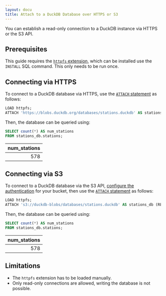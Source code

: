 ```yaml
---
layout: docu
title: Attach to a DuckDB Database over HTTPS or S3
---
```


You can establish a read-only connection to a DuckDB instance via HTTPS or the S3 API.

## Prerequisites

This guide requires the [`httpfs` extension](../../extensions/httpfs), which can be installed use the `INSTALL` SQL command. This only needs to be run once.

## Connecting via HTTPS

To connect to a DuckDB database via HTTPS, use the [`ATTACH` statement](../../sql/statements/attach) as follows:

```sql
LOAD httpfs;
ATTACH 'https://blobs.duckdb.org/databases/stations.duckdb' AS stations_db (READONLY);
```

Then, the database can be queried using:

```sql
SELECT count(*) AS num_stations
FROM stations_db.stations;
```

| num_stations |
|-------------:|
| 578          |

## Connecting via S3

To connect to a DuckDB database via the S3 API, [configure the authentication](s3_import#credentials-and-configuration) for your bucket, then use the [`ATTACH` statement](../../sql/statements/attach) as follows:

```sql
LOAD httpfs;
ATTACH 's3://duckdb-blobs/databases/stations.duckdb' AS stations_db (READONLY);
```

Then, the database can be queried using:

```sql
SELECT count(*) AS num_stations
FROM stations_db.stations;
```

| num_stations |
|-------------:|
| 578          |

## Limitations

* The `httpfs` extension has to be loaded manually.
* Only read-only connections are allowed, writing the database is not possible.
